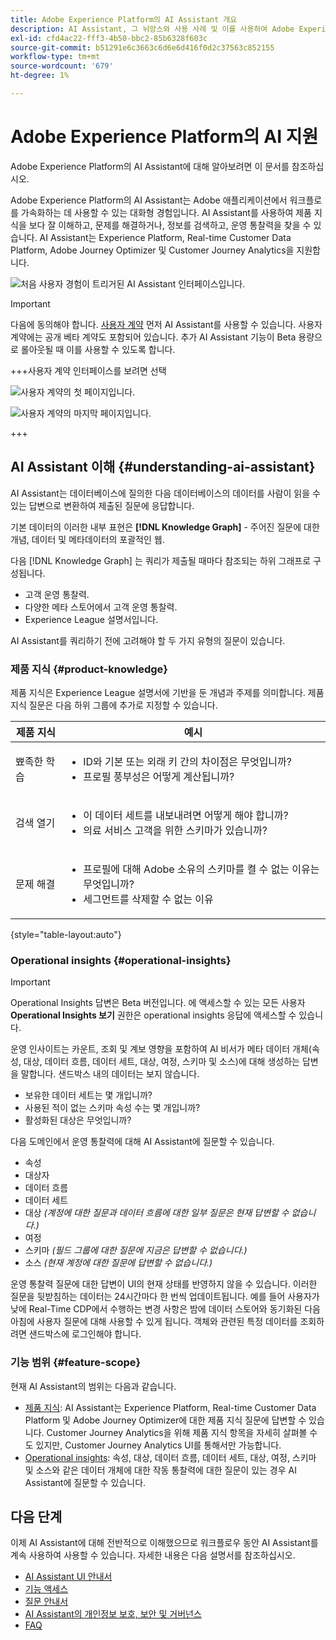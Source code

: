 ```yaml
---
title: Adobe Experience Platform의 AI Assistant 개요
description: AI Assistant, 그 뉘앙스와 사용 사례 및 이를 사용하여 Adobe Experience Platform 및 Real-time Customer Data Platform을 사용하여 워크플로를 신속하게 하는 방법에 대해 알아봅니다.
exl-id: cfd4ac22-fff3-4b50-bbc2-85b6328f603c
source-git-commit: b51291e6c3663c6d6e6d416f0d2c37563c852155
workflow-type: tm+mt
source-wordcount: '679'
ht-degree: 1%

---
```


# Adobe Experience Platform의 AI 지원

Adobe Experience Platform의 AI Assistant에 대해 알아보려면 이 문서를 참조하십시오.

Adobe Experience Platform의 AI Assistant는 Adobe 애플리케이션에서 워크플로를 가속화하는 데 사용할 수 있는 대화형 경험입니다. AI Assistant를 사용하여 제품 지식을 보다 잘 이해하고, 문제를 해결하거나, 정보를 검색하고, 운영 통찰력을 찾을 수 있습니다. AI Assistant는 Experience Platform, Real-time Customer Data Platform, Adobe Journey Optimizer 및 Customer Journey Analytics을 지원합니다.

![처음 사용자 경험이 트리거된 AI Assistant 인터페이스입니다.](./images/blank.png)

>[!IMPORTANT]
>
>다음에 동의해야 합니다. [사용자 계약](https://www.adobe.com/legal/licenses-terms/adobe-dx-gen-ai-user-guidelines.html) 먼저 AI Assistant를 사용할 수 있습니다. 사용자 계약에는 공개 베타 계약도 포함되어 있습니다. 추가 AI Assistant 기능이 Beta 용량으로 롤아웃될 때 이를 사용할 수 있도록 합니다.

+++사용자 계약 인터페이스를 보려면 선택

![사용자 계약의 첫 페이지입니다.](./images/user-agreement-1.png)

![사용자 계약의 마지막 페이지입니다.](./images/user-agreement-2.png)

+++

## AI Assistant 이해 {#understanding-ai-assistant}

AI Assistant는 데이터베이스에 질의한 다음 데이터베이스의 데이터를 사람이 읽을 수 있는 답변으로 변환하여 제출된 질문에 응답합니다.

기본 데이터의 이러한 내부 표현은 **[!DNL Knowledge Graph]** - 주어진 질문에 대한 개념, 데이터 및 메타데이터의 포괄적인 웹.

다음 [!DNL Knowledge Graph] 는 쿼리가 제출될 때마다 참조되는 하위 그래프로 구성됩니다.

* 고객 운영 통찰력.
* 다양한 메타 스토어에서 고객 운영 통찰력.
* Experience League 설명서입니다.

AI Assistant를 쿼리하기 전에 고려해야 할 두 가지 유형의 질문이 있습니다.

### 제품 지식 {#product-knowledge}

제품 지식은 Experience League 설명서에 기반을 둔 개념과 주제를 의미합니다. 제품 지식 질문은 다음 하위 그룹에 추가로 지정할 수 있습니다.

| 제품 지식 | 예시 |
| --- | --- |
| 뾰족한 학습 | <ul><li>ID와 기본 또는 외래 키 간의 차이점은 무엇입니까?</li><li>프로필 풍부성은 어떻게 계산됩니까?</li></ul> |
| 검색 열기 | <ul><li>이 데이터 세트를 내보내려면 어떻게 해야 합니까?</li><li>의료 서비스 고객을 위한 스키마가 있습니까?</li></ul> |
| 문제 해결 | <ul><li>프로필에 대해 Adobe 소유의 스키마를 켤 수 없는 이유는 무엇입니까?</li><li>세그먼트를 삭제할 수 없는 이유</li></ul> |

{style="table-layout:auto"}

### Operational insights {#operational-insights}

>[!IMPORTANT]
>
>Operational Insights 답변은 Beta 버전입니다. 에 액세스할 수 있는 모든 사용자 **Operational Insights 보기** 권한은 operational insights 응답에 액세스할 수 있습니다.

운영 인사이트는 카운트, 조회 및 계보 영향을 포함하여 AI 비서가 메타 데이터 개체(속성, 대상, 데이터 흐름, 데이터 세트, 대상, 여정, 스키마 및 소스)에 대해 생성하는 답변을 말합니다. 샌드박스 내의 데이터는 보지 않습니다.

* 보유한 데이터 세트는 몇 개입니까?
* 사용된 적이 없는 스키마 속성 수는 몇 개입니까?
* 활성화된 대상은 무엇입니까?

다음 도메인에서 운영 통찰력에 대해 AI Assistant에 질문할 수 있습니다.

* 속성
* 대상자
* 데이터 흐름
* 데이터 세트
* 대상 _(계정에 대한 질문과 데이터 흐름에 대한 일부 질문은 현재 답변할 수 없습니다.)_
* 여정
* 스키마 _(필드 그룹에 대한 질문에 지금은 답변할 수 없습니다.)_
* 소스 _(현재 계정에 대한 질문에 답변할 수 없습니다.)_

운영 통찰력 질문에 대한 답변이 UI의 현재 상태를 반영하지 않을 수 있습니다. 이러한 질문을 뒷받침하는 데이터는 24시간마다 한 번씩 업데이트됩니다. 예를 들어 사용자가 낮에 Real-Time CDP에서 수행하는 변경 사항은 밤에 데이터 스토어와 동기화된 다음 아침에 사용자 질문에 대해 사용할 수 있게 됩니다. 객체와 관련된 특정 데이터를 조회하려면 샌드박스에 로그인해야 합니다.

### 기능 범위 {#feature-scope}

현재 AI Assistant의 범위는 다음과 같습니다.

* [제품 지식](./home.md#product-knowledge): AI Assistant는 Experience Platform, Real-time Customer Data Platform 및 Adobe Journey Optimizer에 대한 제품 지식 질문에 답변할 수 있습니다. Customer Journey Analytics을 위해 제품 지식 항목을 자세히 살펴볼 수도 있지만, Customer Journey Analytics UI를 통해서만 가능합니다.
* [Operational insights](./home.md#operational-insights): 속성, 대상, 데이터 흐름, 데이터 세트, 대상, 여정, 스키마 및 소스와 같은 데이터 개체에 대한 작동 통찰력에 대한 질문이 있는 경우 AI Assistant에 질문할 수 있습니다.

## 다음 단계

이제 AI Assistant에 대해 전반적으로 이해했으므로 워크플로우 동안 AI Assistant를 계속 사용하여 사용할 수 있습니다. 자세한 내용은 다음 설명서를 참조하십시오.

* [AI Assistant UI 안내서](./ui-guide.md)
* [기능 액세스](./access.md)
* [질문 안내서](./questions.md)
* [AI Assistant의 개인정보 보호, 보안 및 거버넌스](./privacy.md)
* [FAQ](./faq.md)

